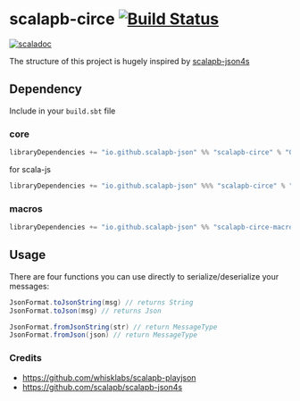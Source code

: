 # scalapb-circe [![Build Status](https://travis-ci.com/scalapb-json/scalapb-circe.svg?branch=master)](https://travis-ci.com/github/scalapb-json/scalapb-circe)
[![scaladoc](https://javadoc-badge.appspot.com/io.github.scalapb-json/scalapb-circe_2.12.svg?label=scaladoc)](https://javadoc-badge.appspot.com/io.github.scalapb-json/scalapb-circe_2.12/scalapb_circe/index.html?javadocio=true)

The structure of this project is hugely inspired by [scalapb-json4s](https://github.com/scalapb/scalapb-json4s)

## Dependency

Include in your `build.sbt` file

### core

```scala
libraryDependencies += "io.github.scalapb-json" %% "scalapb-circe" % "0.6.0"
```

for scala-js

```scala
libraryDependencies += "io.github.scalapb-json" %%% "scalapb-circe" % "0.6.0"
```

### macros

```scala
libraryDependencies += "io.github.scalapb-json" %% "scalapb-circe-macros" % "0.6.0"
```

## Usage

There are four functions you can use directly to serialize/deserialize your messages:

```scala
JsonFormat.toJsonString(msg) // returns String
JsonFormat.toJson(msg) // returns Json

JsonFormat.fromJsonString(str) // return MessageType
JsonFormat.fromJson(json) // return MessageType
```

### Credits

- https://github.com/whisklabs/scalapb-playjson
- https://github.com/scalapb/scalapb-json4s
